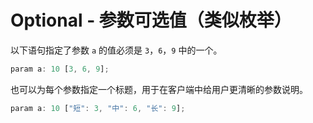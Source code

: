 # Optional - 参数可选值（类似枚举）

以下语句指定了参数 `a` 的值必须是 `3`，`6`，`9` 中的一个。

```rust
param a: 10 [3, 6, 9];
```

也可以为每个参数指定一个标题，用于在客户端中给用户更清晰的参数说明。

```rust
param a: 10 ["短": 3, "中": 6, "长": 9];
```

